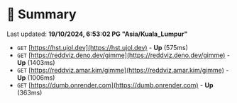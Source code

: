 # 📖 Summary
Last updated: **19/10/2024, 6:53:02 PG "Asia/Kuala_Lumpur"**

- `GET` [https://hst.ujol.dev](https://hst.ujol.dev) - **Up** (575ms)
- `GET` [https://reddviz.deno.dev/gimme](https://reddviz.deno.dev/gimme) - **Up** (1403ms)
- `GET` [https://reddviz.amar.kim/gimme](https://reddviz.amar.kim/gimme) - **Up** (1006ms)
- `GET` [https://dumb.onrender.com](https://dumb.onrender.com) - **Up** (363ms)
